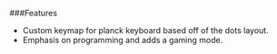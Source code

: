 ###Features

- Custom keymap for planck keyboard based off of the dots layout.
- Emphasis on programming and adds a gaming mode.

